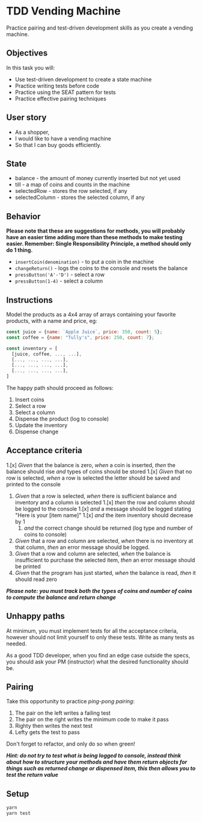 # TDD Vending Machine

Practice pairing and test-driven development skills as you create a vending machine.

## Objectives

In this task you will:

- Use test-driven development to create a state machine
- Practice writing tests before code
- Practice using the SEAT pattern for tests
- Practice effective pairing techniques

## User story

- As a shopper,
- I would like to have a vending machine
- So that I can buy goods efficiently.

## State

- balance - the amount of money currently inserted but not yet used
- till - a map of coins and counts in the machine
- selectedRow - stores the row selected, if any
- selectedColumn - stores the selected column, if any

## Behavior

**Please note that these are suggestions for methods, you will probably have an easier time adding more than these methods to make testing easier. Remember: Single Responsibility Principle, a method should only do 1 thing.**

- `insertCoin(denomination)` - to put a coin in the machine
- `changeReturn()` - logs the coins to the console and resets the balance
- `pressButton('A'-'D')` - select a row
- `pressButton(1-4)` - select a column

## Instructions

Model the products as a 4x4 array of arrays containing your favorite products, with a name and price, eg:

```JavaScript
const juice = {name: `Apple Juice`, price: 350, count: 5};
const coffee = {name: "Tully's", price: 250, count: 7};

const inventory = [
  [juice, coffee, ..., ...],
  [..., ..., ..., ...],
  [..., ..., ..., ...],
  [..., ..., ..., ...],
]
```

The happy path should proceed as follows:

1.  Insert coins
1.  Select a row
1.  Select a column
1.  Dispense the product (log to console)
1.  Update the inventory
1.  Dispense change

## Acceptance criteria

1.[x] _Given_ that the balance is zero, _when_ a coin is inserted, _then_ the balance should rise _and_ types of coins should be stored 1.[x] _Given_ that no row is selected, _when_ a row is selected the letter should be saved and printed to the console

1.  _Given_ that a row is selected, _when_ there is sufficient balance and inventory and a column is selected 1.[x] _then_ the row and column should be logged to the console 1.[x] _and_ a message should be logged stating "Here is your [item name]" 1.[x] _and_ the item inventory should decrease by 1
    1.  _and_ the correct change should be returned (log type and number of coins to console)
1.  _Given_ that a row and column are selected, _when_ there is no inventory at that column, _then_ an error message should be logged.
1.  _Given_ that a row and column are selected, _when_ the balance is insufficient to purchase the selected item, _then_ an error message should be printed
1.  _Given_ that the program has just started, _when_ the balance is read, _then_ it should read zero

**_Please note: you must track both the types of coins and number of coins to compute the balance and return change_**

## Unhappy paths

At minimum, you must implement tests for all the acceptance criteria, however should not limit yourself to only these tests. Write as many tests as needed.

As a good TDD developer, when you find an edge case outside the specs, you should ask your PM (instructor) what the desired functionality should be.

## Pairing

Take this opportunity to practice _ping-pong pairing_:

1.  The pair on the left writes a failing test
1.  The pair on the right writes the minimum code to make it pass
1.  Righty then writes the next test
1.  Lefty gets the test to pass

Don't forget to refactor, and only do so when green!

**_Hint: do not try to test what is being logged to console, instead think about how to structure your methods and have them return objects for things such as returned change or dispensed item, this then allows you to test the return value_**

## Setup

```bash
yarn
yarn test
```
